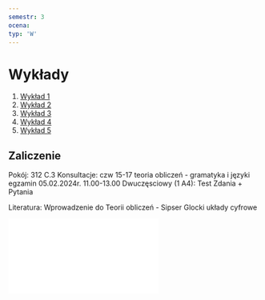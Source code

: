 ```yaml
---
semestr: 3
ocena: 
typ: 'W'
---
```


# Wykłady
1. [Wykład 1](Notatki/Semestr%203/Logika%20układów%20cyfrowych/Wykłady/Wykład%201/Wykład%201.md)
2. [Wykład 2](Notatki/Semestr%203/Logika%20układów%20cyfrowych/Wykłady/Wykład%202/Wykład%202.md)
3. [Wykład 3](Notatki/Semestr%203/Logika%20układów%20cyfrowych/Wykłady/Wykład%203/Wykład%203.md)
4. [Wykład 4](Notatki/Semestr%203/Logika%20układów%20cyfrowych/Wykłady/Wykład%204/Wykład%204.md)
5. [Wykład 5](Notatki/Semestr%203/Logika%20układów%20cyfrowych/Wykłady/Wykład%205/Wykład%205.md)

## Zaliczenie
Pokój: 312 C.3
Konsultacje: czw 15-17
teoria obliczeń - gramatyka i języki
egzamin 05.02.2024r. 11.00-13.00
Dwuczęsciowy (1 A4):
	Test
	Zdania + Pytania


Literatura:
Wprowadzenie do Teorii obliczeń - Sipser
Glocki układy cyfrowe

![](Notatki/Semestr%203/Logika%20układów%20cyfrowych/Wykłady/LUC-teoria.pdf)